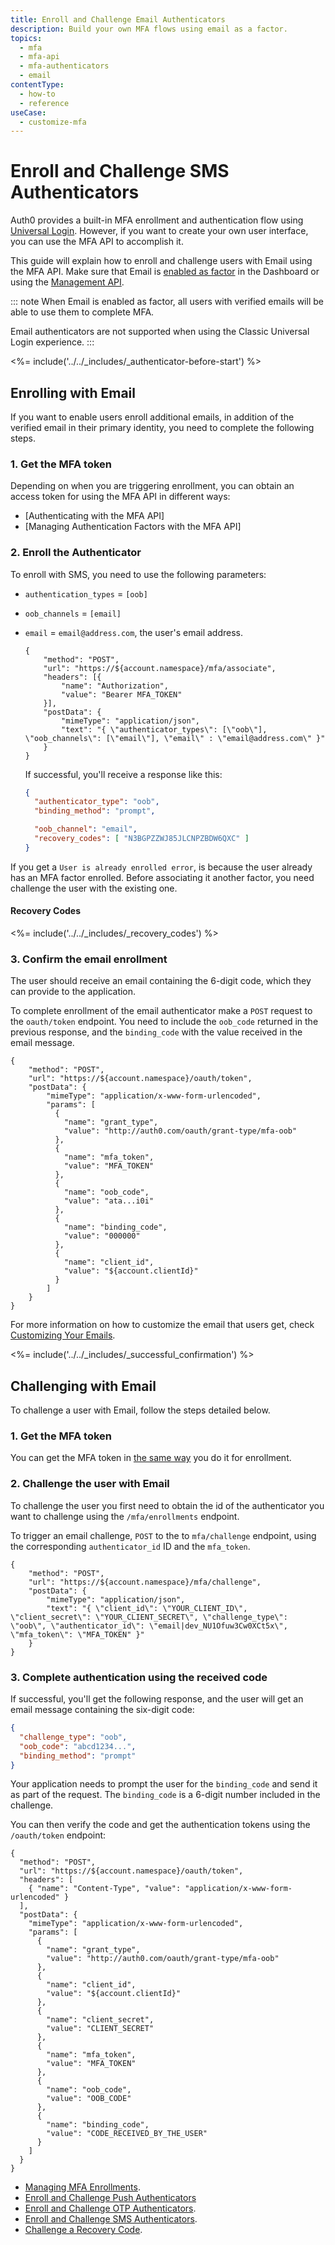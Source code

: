 ```yaml
---
title: Enroll and Challenge Email Authenticators
description: Build your own MFA flows using email as a factor.
topics:
  - mfa
  - mfa-api
  - mfa-authenticators
  - email
contentType:
  - how-to
  - reference
useCase:
  - customize-mfa
---
```

# Enroll and Challenge SMS Authenticators

Auth0 provides a built-in MFA enrollment and authentication flow using [Universal Login](/universal-login). However, if you want to create your own user interface, you can use the MFA API to accomplish it. 

This guide will explain how to enroll and challenge users with Email using the MFA API. Make sure that Email is [enabled as factor](/mfa/guides/configure-email-universal-login) in the Dashboard or using the [Management API](/api/management/v2#!/Guardian/put_factors_by_name).


::: note
When Email is enabled as factor, all users with verified emails will be able to use them to complete MFA.

Email authenticators are not supported when using the Classic Universal Login experience.
:::

<%= include('../../_includes/_authenticator-before-start') %>

## Enrolling with Email

If you want to enable users enroll additional emails, in addition of the verified email in their primary identity, you need to complete the following steps.

### 1. Get the MFA token

Depending on when you are triggering enrollment, you can obtain an access token for using the MFA API in different ways: 

  - [Authenticating with the MFA API]
  - [Managing Authentication Factors with the MFA API]

### 2. Enroll the Authenticator 

To enroll with SMS, you need to use the following parameters:

- `authentication_types` = `[oob]`
- `oob_channels` = `[email]`
- `email` = `email@address.com`, the user's email address.

  ```har
  {
      "method": "POST",
      "url": "https://${account.namespace}/mfa/associate",
      "headers": [{
          "name": "Authorization",
          "value": "Bearer MFA_TOKEN"
      }],
      "postData": {
          "mimeType": "application/json",
          "text": "{ \"authenticator_types\": [\"oob\"], \"oob_channels\": [\"email\"], \"email\" : \"email@address.com\" }"
      }
  }
  ```

  If successful, you'll receive a response like this:

  ```json
  {
    "authenticator_type": "oob",
    "binding_method": "prompt",

    "oob_channel": "email",
    "recovery_codes": [ "N3BGPZZWJ85JLCNPZBDW6QXC" ]
  }
  ```

If you get a `User is already enrolled error`, is because the user already has an MFA factor enrolled. Before associating it another factor, you need challenge the user with the existing one.

#### Recovery Codes

<%= include('../../_includes/_recovery_codes') %>

### 3. Confirm the email enrollment

The user should receive an email containing the 6-digit code, which they can provide to the application.

To complete enrollment of the email authenticator make a `POST` request to the `oauth/token` endpoint. You need to include the `oob_code` returned in the previous response, and the `binding_code` with the value received in the email message.

```har
{
    "method": "POST",
    "url": "https://${account.namespace}/oauth/token",
    "postData": {
        "mimeType": "application/x-www-form-urlencoded",
        "params": [
          {
            "name": "grant_type",
            "value": "http://auth0.com/oauth/grant-type/mfa-oob"
          },
          {
            "name": "mfa_token",
            "value": "MFA_TOKEN"
          },
          {
            "name": "oob_code",
            "value": "ata...i0i"
          },
          {
            "name": "binding_code",
            "value": "000000"
          },
          {
            "name": "client_id",
            "value": "${account.clientId}"
          }
        ]
    }
}
```

For more information on how to customize the email that users get, check [Customizing Your Emails](/email/templates).

<%= include('../../_includes/_successful_confirmation') %>

## Challenging with Email

To challenge a user with Email, follow the steps detailed below.

### 1. Get the MFA token

You can get the MFA token in [the same way](#1-get-the-mfa-token) you do it for enrollment.

### 2. Challenge the user with Email

To challenge the user you first need to obtain the id of the authenticator you want to challenge using the `/mfa/enrollments` endpoint.

To trigger an email challenge, `POST` to the to `mfa/challenge` endpoint, using the corresponding `authenticator_id` ID and the `mfa_token`. 

```
{
	"method": "POST",
	"url": "https://${account.namespace}/mfa/challenge",
	"postData": {
		"mimeType": "application/json",
		"text": "{ \"client_id\": \"YOUR_CLIENT_ID\",  \"client_secret\": \"YOUR_CLIENT_SECRET\", \"challenge_type\": \"oob\", \"authenticator_id\": \"email|dev_NU1Ofuw3Cw0XCt5x\", \"mfa_token\": \"MFA_TOKEN" }"
	}
}
```

### 3. Complete authentication using the received code

If successful, you'll get the following response, and the user will get an email message containing the six-digit code:

  ```json
  {
    "challenge_type": "oob",
    "oob_code": "abcd1234...",
    "binding_method": "prompt"
  }
  ```

Your application needs to prompt the user for the `binding_code` and send it as part of the request. The `binding_code` is a 6-digit number included in the challenge.

You can then verify the code and get the authentication tokens using the `/oauth/token` endpoint:

```har
{
  "method": "POST",
  "url": "https://${account.namespace}/oauth/token",
  "headers": [
    { "name": "Content-Type", "value": "application/x-www-form-urlencoded" }
  ],
  "postData": {
    "mimeType": "application/x-www-form-urlencoded",
    "params": [
      {
        "name": "grant_type",
        "value": "http://auth0.com/oauth/grant-type/mfa-oob"
      },
      {
        "name": "client_id",
        "value": "${account.clientId}"
      },
      {
        "name": "client_secret",
        "value": "CLIENT_SECRET"
      },
      {
        "name": "mfa_token",
        "value": "MFA_TOKEN"
      },
      {
        "name": "oob_code",
        "value": "OOB_CODE"
      },
      {
        "name": "binding_code",
        "value": "CODE_RECEIVED_BY_THE_USER"
      }
    ]
  }
}
```

* [Managing MFA Enrollments](/mfa/guides/mfa-api/manage).
* [Enroll and Challenge Push Authenticators](/mfa/guides/mfa-api/push)
* [Enroll and Challenge OTP Authenticators](/mfa/guides/mfa-api/otp).
* [Enroll and Challenge SMS Authenticators](/mfa/guides/mfa-api/sms).
* [Challenge a Recovery Code](/mfa/guides/mfa-api/recovery-code).
